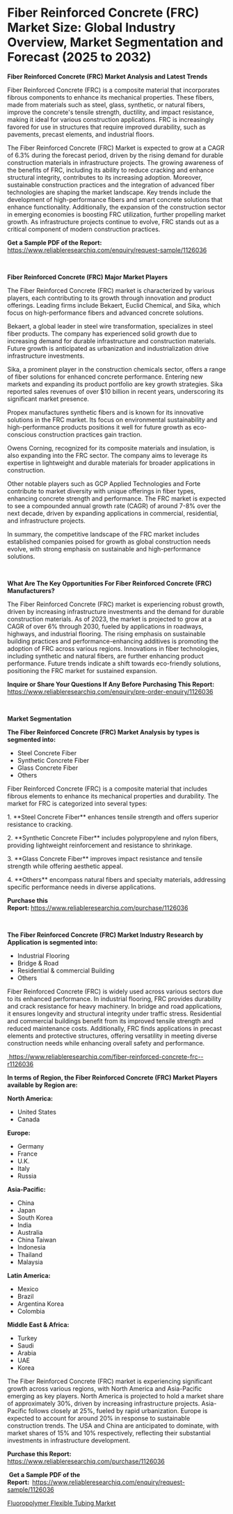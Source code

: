 <p><h1>Fiber Reinforced Concrete (FRC) Market Size: Global Industry Overview, Market Segmentation and Forecast (2025 to 2032)</h1></p><p><strong>Fiber Reinforced Concrete (FRC) Market Analysis and Latest Trends</strong></p>
<p><p>Fiber Reinforced Concrete (FRC) is a composite material that incorporates fibrous components to enhance its mechanical properties. These fibers, made from materials such as steel, glass, synthetic, or natural fibers, improve the concrete's tensile strength, ductility, and impact resistance, making it ideal for various construction applications. FRC is increasingly favored for use in structures that require improved durability, such as pavements, precast elements, and industrial floors.</p><p>The Fiber Reinforced Concrete (FRC) Market is expected to grow at a CAGR of 6.3% during the forecast period, driven by the rising demand for durable construction materials in infrastructure projects. The growing awareness of the benefits of FRC, including its ability to reduce cracking and enhance structural integrity, contributes to its increasing adoption. Moreover, sustainable construction practices and the integration of advanced fiber technologies are shaping the market landscape. Key trends include the development of high-performance fibers and smart concrete solutions that enhance functionality. Additionally, the expansion of the construction sector in emerging economies is boosting FRC utilization, further propelling market growth. As infrastructure projects continue to evolve, FRC stands out as a critical component of modern construction practices.</p></p>
<p><strong>Get a Sample PDF of the Report:&nbsp;</strong> <a href="https://www.reliableresearchiq.com/enquiry/request-sample/1126036?utm_campaign=2188&utm_medium=2&utm_source=Github&utm_content=ia&utm_term=01022025&utm_id=fiber-reinforced-concrete-frc">https://www.reliableresearchiq.com/enquiry/request-sample/1126036</a></p>
<p>&nbsp;</p>
<p><strong>Fiber Reinforced Concrete (FRC) Major Market Players</strong></p>
<p><p>The Fiber Reinforced Concrete (FRC) market is characterized by various players, each contributing to its growth through innovation and product offerings. Leading firms include Bekaert, Euclid Chemical, and Sika, which focus on high-performance fibers and advanced concrete solutions.</p><p>Bekaert, a global leader in steel wire transformation, specializes in steel fiber products. The company has experienced solid growth due to increasing demand for durable infrastructure and construction materials. Future growth is anticipated as urbanization and industrialization drive infrastructure investments.</p><p>Sika, a prominent player in the construction chemicals sector, offers a range of fiber solutions for enhanced concrete performance. Entering new markets and expanding its product portfolio are key growth strategies. Sika reported sales revenues of over $10 billion in recent years, underscoring its significant market presence.</p><p>Propex manufactures synthetic fibers and is known for its innovative solutions in the FRC market. Its focus on environmental sustainability and high-performance products positions it well for future growth as eco-conscious construction practices gain traction.</p><p>Owens Corning, recognized for its composite materials and insulation, is also expanding into the FRC sector. The company aims to leverage its expertise in lightweight and durable materials for broader applications in construction.</p><p>Other notable players such as GCP Applied Technologies and Forte contribute to market diversity with unique offerings in fiber types, enhancing concrete strength and performance. The FRC market is expected to see a compounded annual growth rate (CAGR) of around 7-8% over the next decade, driven by expanding applications in commercial, residential, and infrastructure projects.</p><p>In summary, the competitive landscape of the FRC market includes established companies poised for growth as global construction needs evolve, with strong emphasis on sustainable and high-performance solutions.</p></p>
<p>&nbsp;</p>
<p><strong>What Are The Key Opportunities For Fiber Reinforced Concrete (FRC) Manufacturers?</strong></p>
<p><p>The Fiber Reinforced Concrete (FRC) market is experiencing robust growth, driven by increasing infrastructure investments and the demand for durable construction materials. As of 2023, the market is projected to grow at a CAGR of over 6% through 2030, fueled by applications in roadways, highways, and industrial flooring. The rising emphasis on sustainable building practices and performance-enhancing additives is promoting the adoption of FRC across various regions. Innovations in fiber technologies, including synthetic and natural fibers, are further enhancing product performance. Future trends indicate a shift towards eco-friendly solutions, positioning the FRC market for sustained expansion.</p></p>
<p><strong>Inquire or Share Your Questions If Any Before Purchasing This Report:</strong> <a href="https://www.reliableresearchiq.com/enquiry/pre-order-enquiry/1126036?utm_campaign=2188&utm_medium=2&utm_source=Github&utm_content=ia&utm_term=01022025&utm_id=fiber-reinforced-concrete-frc">https://www.reliableresearchiq.com/enquiry/pre-order-enquiry/1126036</a></p>
<p>&nbsp;</p>
<p><strong>Market Segmentation</strong></p>
<p><strong>The Fiber Reinforced Concrete (FRC) Market Analysis by types is segmented into:</strong></p>
<p><ul><li>Steel Concrete Fiber</li><li>Synthetic Concrete Fiber</li><li>Glass Concrete Fiber</li><li>Others</li></ul></p>
<p><p>Fiber Reinforced Concrete (FRC) is a composite material that includes fibrous elements to enhance its mechanical properties and durability. The market for FRC is categorized into several types: </p><p>1. **Steel Concrete Fiber** enhances tensile strength and offers superior resistance to cracking.</p><p>2. **Synthetic Concrete Fiber** includes polypropylene and nylon fibers, providing lightweight reinforcement and resistance to shrinkage.</p><p>3. **Glass Concrete Fiber** improves impact resistance and tensile strength while offering aesthetic appeal.</p><p>4. **Others** encompass natural fibers and specialty materials, addressing specific performance needs in diverse applications.</p></p>
<p><strong>Purchase this Report:&nbsp;</strong><a href="https://www.reliableresearchiq.com/purchase/1126036?utm_campaign=2188&utm_medium=2&utm_source=Github&utm_content=ia&utm_term=01022025&utm_id=fiber-reinforced-concrete-frc">https://www.reliableresearchiq.com/purchase/1126036</a></p>
<p>&nbsp;</p>
<p><strong>The Fiber Reinforced Concrete (FRC) Market Industry Research by Application is segmented into:</strong></p>
<p><ul><li>Industrial Flooring</li><li>Bridge & Road</li><li>Residential & commercial Building</li><li>Others</li></ul></p>
<p><p>Fiber Reinforced Concrete (FRC) is widely used across various sectors due to its enhanced performance. In industrial flooring, FRC provides durability and crack resistance for heavy machinery. In bridge and road applications, it ensures longevity and structural integrity under traffic stress. Residential and commercial buildings benefit from its improved tensile strength and reduced maintenance costs. Additionally, FRC finds applications in precast elements and protective structures, offering versatility in meeting diverse construction needs while enhancing overall safety and performance.</p></p>
<p><a href="https://www.reliableresearchiq.com/fiber-reinforced-concrete-frc--r1126036?utm_campaign=2188&utm_medium=2&utm_source=Github&utm_content=ia&utm_term=01022025&utm_id=fiber-reinforced-concrete-frc">&nbsp;https://www.reliableresearchiq.com/fiber-reinforced-concrete-frc--r1126036</a></p>
<p><strong>In terms of Region, the Fiber Reinforced Concrete (FRC) Market Players available by Region are:</strong></p>
<p>
    <p> <strong> North America: </strong>
        <ul>
            <li>United States</li>
            <li>Canada</li>
        </ul>
        </p> 
    <p> <strong> Europe: </strong>
        <ul>
            <li>Germany</li>
            <li>France</li>
            <li>U.K.</li>
            <li>Italy</li>
            <li>Russia</li>
        </ul>
        </p> 
    <p> <strong> Asia-Pacific: </strong>
        <ul>
            <li>China</li>
            <li>Japan</li>
            <li>South Korea</li>
            <li>India</li>
            <li>Australia</li>
            <li>China Taiwan</li>
            <li>Indonesia</li>
            <li>Thailand</li>
            <li>Malaysia</li>
        </ul>
        </p> 
    <p> <strong> Latin America: </strong>
        <ul>
            <li>Mexico</li>
            <li>Brazil</li>
            <li>Argentina Korea</li>
            <li>Colombia</li>
        </ul>
        </p> 
    <p> <strong> Middle East & Africa: </strong>
        <ul>
            <li>Turkey</li>
            <li>Saudi</li>
            <li>Arabia</li>
            <li>UAE</li>
            <li>Korea</li>
        </ul>
    </p>
    </p>
<p><p>The Fiber Reinforced Concrete (FRC) market is experiencing significant growth across various regions, with North America and Asia-Pacific emerging as key players. North America is projected to hold a market share of approximately 30%, driven by increasing infrastructure projects. Asia-Pacific follows closely at 25%, fueled by rapid urbanization. Europe is expected to account for around 20% in response to sustainable construction trends. The USA and China are anticipated to dominate, with market shares of 15% and 10% respectively, reflecting their substantial investments in infrastructure development.</p></p>
<p><strong>Purchase this Report: </strong><a href="https://www.reliableresearchiq.com/purchase/1126036?utm_campaign=2188&utm_medium=2&utm_source=Github&utm_content=ia&utm_term=01022025&utm_id=fiber-reinforced-concrete-frc">https://www.reliableresearchiq.com/purchase/1126036</a></p>
<p>&nbsp;<strong>Get a Sample PDF of the Report:&nbsp;&nbsp;</strong><a href="https://www.reliableresearchiq.com/enquiry/request-sample/1126036?utm_campaign=2188&utm_medium=2&utm_source=Github&utm_content=ia&utm_term=01022025&utm_id=fiber-reinforced-concrete-frc">https://www.reliableresearchiq.com/enquiry/request-sample/1126036</a></p>
<p><strong></strong></p>
<p><p><a href="https://github.com/FosterFahey91/Market-Research-Report-List-1/blob/main/fluoropolymer-flexible-tubing-market.md?utm_campaign=2188&utm_medium=2&utm_source=Github&utm_content=ia&utm_term=01022025&utm_id=fiber-reinforced-concrete-frc">Fluoropolymer Flexible Tubing Market</a></p></p>